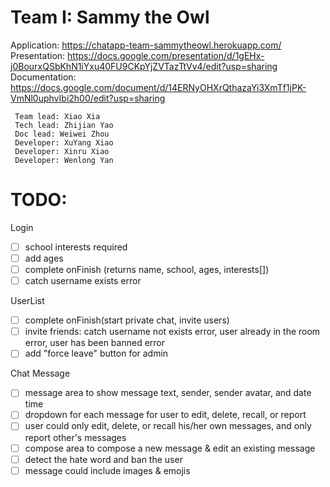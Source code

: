 # Team I: Sammy the Owl  
Application: https://chatapp-team-sammytheowl.herokuapp.com/  
Presentation: https://docs.google.com/presentation/d/1gEHx-j0BourxQSbKhN1iYxu40FU9CKpYjZVTazTtVv4/edit?usp=sharing  
Documentation: https://docs.google.com/document/d/14ERNyOHXrQthazaYi3XmTf1jPK-VmNl0uphvIbi2h00/edit?usp=sharing
```
 Team lead: Xiao Xia
 Tech lead: Zhijian Yao
 Doc lead: Weiwei Zhou
 Developer: XuYang Xiao
 Developer: Xinru Xiao
 Developer: Wenlong Yan
```
# TODO: 
Login  
- [ ] school interests required  
- [ ] add ages
- [ ] complete onFinish (returns name, school, ages, interests[])
- [ ] catch username exists error  
  
UserList  
- [ ] complete onFinish(start private chat, invite users)  
- [ ] invite friends: catch username not exists error, user already in the room error, user has been banned error  
- [ ] add "force leave" button for admin  

Chat Message  
- [ ] message area to show message text, sender, sender avatar, and date time
- [ ] dropdown for each message for user to edit, delete, recall, or report
- [ ] user could only edit, delete, or recall his/her own messages, and only report other's messages
- [ ] compose area to compose a new message & edit an existing message
- [ ] detect the hate word and ban the user
- [ ] message could include images & emojis
